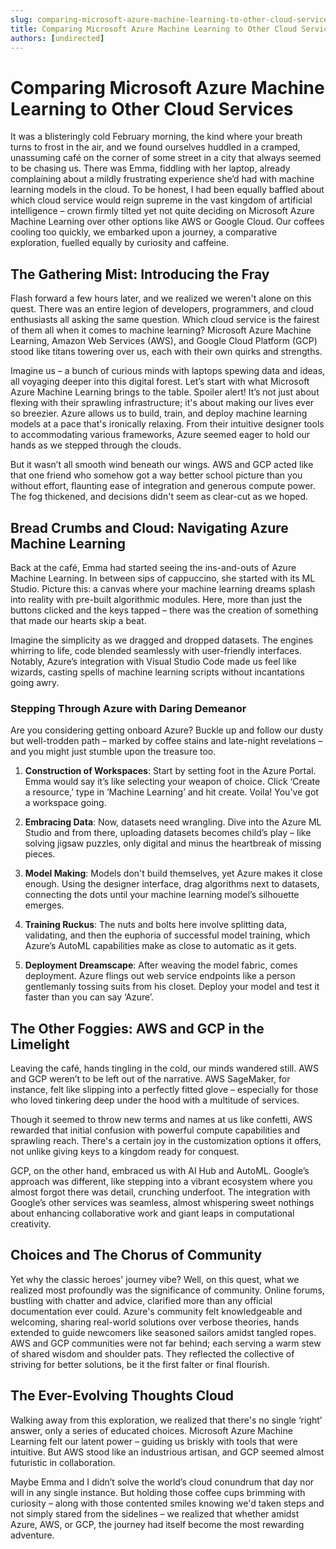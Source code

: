 ```yaml
---
slug: comparing-microsoft-azure-machine-learning-to-other-cloud-services
title: Comparing Microsoft Azure Machine Learning to Other Cloud Services
authors: [undirected]
---
```



# Comparing Microsoft Azure Machine Learning to Other Cloud Services

It was a blisteringly cold February morning, the kind where your breath turns to frost in the air, and we found ourselves huddled in a cramped, unassuming café on the corner of some street in a city that always seemed to be chasing us. There was Emma, fiddling with her laptop, already complaining about a mildly frustrating experience she’d had with machine learning models in the cloud. To be honest, I had been equally baffled about which cloud service would reign supreme in the vast kingdom of artificial intelligence – crown firmly tilted yet not quite deciding on Microsoft Azure Machine Learning over other options like AWS or Google Cloud. Our coffees cooling too quickly, we embarked upon a journey, a comparative exploration, fuelled equally by curiosity and caffeine.

## The Gathering Mist: Introducing the Fray

Flash forward a few hours later, and we realized we weren't alone on this quest. There was an entire legion of developers, programmers, and cloud enthusiasts all asking the same question. Which cloud service is the fairest of them all when it comes to machine learning? Microsoft Azure Machine Learning, Amazon Web Services (AWS), and Google Cloud Platform (GCP) stood like titans towering over us, each with their own quirks and strengths.

Imagine us – a bunch of curious minds with laptops spewing data and ideas, all voyaging deeper into this digital forest. Let’s start with what Microsoft Azure Machine Learning brings to the table. Spoiler alert! It’s not just about flexing with their sprawling infrastructure; it's about making our lives ever so breezier. Azure allows us to build, train, and deploy machine learning models at a pace that's ironically relaxing. From their intuitive designer tools to accommodating various frameworks, Azure seemed eager to hold our hands as we stepped through the clouds.

But it wasn’t all smooth wind beneath our wings. AWS and GCP acted like that one friend who somehow got a way better school picture than you without effort, flaunting ease of integration and generous compute power. The fog thickened, and decisions didn't seem as clear-cut as we hoped.

## Bread Crumbs and Cloud: Navigating Azure Machine Learning

Back at the café, Emma had started seeing the ins-and-outs of Azure Machine Learning. In between sips of cappuccino, she started with its ML Studio. Picture this: a canvas where your machine learning dreams splash into reality with pre-built algorithmic modules. Here, more than just the buttons clicked and the keys tapped – there was the creation of something that made our hearts skip a beat. 

Imagine the simplicity as we dragged and dropped datasets. The engines whirring to life, code blended seamlessly with user-friendly interfaces. Notably, Azure’s integration with Visual Studio Code made us feel like wizards, casting spells of machine learning scripts without incantations going awry.

### Stepping Through Azure with Daring Demeanor

Are you considering getting onboard Azure? Buckle up and follow our dusty but well-trodden path – marked by coffee stains and late-night revelations – and you might just stumble upon the treasure too.

1. **Construction of Workspaces**: Start by setting foot in the Azure Portal. Emma would say it’s like selecting your weapon of choice. Click ‘Create a resource,’ type in ‘Machine Learning’ and hit create. Voila! You've got a workspace going.

2. **Embracing Data**: Now, datasets need wrangling. Dive into the Azure ML Studio and from there, uploading datasets becomes child’s play – like solving jigsaw puzzles, only digital and minus the heartbreak of missing pieces.

3. **Model Making**: Models don't build themselves, yet Azure makes it close enough. Using the designer interface, drag algorithms next to datasets, connecting the dots until your machine learning model’s silhouette emerges.

4. **Training Ruckus**: The nuts and bolts here involve splitting data, validating, and then the euphoria of successful model training, which Azure’s AutoML capabilities make as close to automatic as it gets.

5. **Deployment Dreamscape**: After weaving the model fabric, comes deployment. Azure flings out web service endpoints like a person gentlemanly tossing suits from his closet. Deploy your model and test it faster than you can say ‘Azure’.

## The Other Foggies: AWS and GCP in the Limelight

Leaving the café, hands tingling in the cold, our minds wandered still. AWS and GCP weren’t to be left out of the narrative. AWS SageMaker, for instance, felt like slipping into a perfectly fitted glove – especially for those who loved tinkering deep under the hood with a multitude of services.

Though it seemed to throw new terms and names at us like confetti, AWS rewarded that initial confusion with powerful compute capabilities and sprawling reach. There's a certain joy in the customization options it offers, not unlike giving keys to a kingdom ready for conquest.

GCP, on the other hand, embraced us with AI Hub and AutoML. Google’s approach was different, like stepping into a vibrant ecosystem where you almost forgot there was detail, crunching underfoot. The integration with Google’s other services was seamless, almost whispering sweet nothings about enhancing collaborative work and giant leaps in computational creativity.

## Choices and The Chorus of Community

Yet why the classic heroes' journey vibe? Well, on this quest, what we realized most profoundly was the significance of community. Online forums, bustling with chatter and advice, clarified more than any official documentation ever could. Azure's community felt knowledgeable and welcoming, sharing real-world solutions over verbose theories, hands extended to guide newcomers like seasoned sailors amidst tangled ropes. AWS and GCP communities were not far behind; each serving a warm stew of shared wisdom and shoulder pats. They reflected the collective of striving for better solutions, be it the first falter or final flourish.

## The Ever-Evolving Thoughts Cloud

Walking away from this exploration, we realized that there's no single ‘right’ answer, only a series of educated choices. Microsoft Azure Machine Learning felt our latent power – guiding us briskly with tools that were intuitive. But AWS stood like an industrious artisan, and GCP seemed almost futuristic in collaboration.

Maybe Emma and I didn’t solve the world’s cloud conundrum that day nor will in any single instance. But holding those coffee cups brimming with curiosity – along with those contented smiles knowing we'd taken steps and not simply stared from the sidelines – we realized that whether amidst Azure, AWS, or GCP, the journey had itself become the most rewarding adventure.